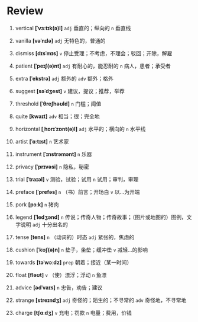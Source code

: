 # Review
1. vertical **[ˈvɜːtɪk(ə)l]** `adj` 垂直的；纵向的 `n` 垂直线

2. vanilla **[vəˈnɪlə]** `adj` 无特色的，普通的

3. dismiss **[dɪsˈmɪs]** `v` 停止受理；不考虑，不理会；驳回；开除，解雇

4. patient **[ˈpeɪʃ(ə)nt]** `adj` 有耐心的，能忍耐的 `n` 病人，患者；承受者

5. extra **[ˈekstrə]** `adj` 额外的 `adv` 额外；格外

6. suggest **[səˈdʒest]** `v` 建议，提议；推荐，举荐

7. threshold **[ˈθreʃhəʊld]** `n` 门槛；阈值

8. quite **[kwaɪt]** `adv` 相当；很；完全地

9. horizontal **[ˌhɒrɪˈzɒnt(ə)l]** `adj` 水平的；横向的 `n` 水平线

10. artist **[ˈɑːtɪst]** `n` 艺术家

11. instrument **[ˈɪnstrəmənt]** `n` 乐器

12. privacy **[ˈprɪvəsi]** `n` 隐私，秘密

13. trial **[ˈtraɪəl]** `v` 测验，试验；试用 `n` 试用；审判，审理

14. preface **[ˈprefəs]** `n` （书）前言；开场白 `v` 以...为开端

15. pork **[pɔːk]** `n` 猪肉

16. legend **[ˈledʒənd]** `n` 传说；传奇人物；传奇故事；（图片或地图的）图例，文字说明 `adj` 十分出名的

17. tense **[tens]** `n` （动词的）时态 `adj` 紧张的，焦虑的

18. cushion **[ˈkʊʃ(ə)n]** `n` 垫子，坐垫；缓冲垫 `v` 减轻...的影响

19. towards **[təˈwɔːdz]** `prep` 朝着；接近（某一时间）

20. float **[fləʊt]** `v` （使）漂浮；浮动 `n` 鱼漂

21. advice **[ədˈvaɪs]** `n` 忠告，劝告；建议

22. strange **[streɪndʒ]** `adj` 奇怪的；陌生的；不寻常的 `adv` 奇怪地，不寻常地

23. charge **[tʃɑːdʒ]** `v` 充电；罚款 `n` 电量；费用，价钱

